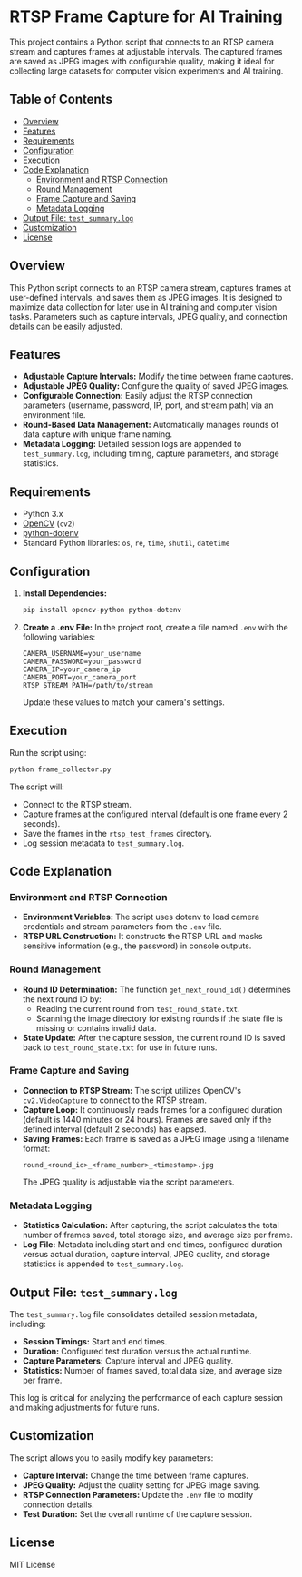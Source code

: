 # RTSP Frame Capture for AI Training

This project contains a Python script that connects to an RTSP camera stream and captures frames at adjustable intervals. The captured frames are saved as JPEG images with configurable quality, making it ideal for collecting large datasets for computer vision experiments and AI training.

## Table of Contents
- [Overview](#overview)
- [Features](#features)
- [Requirements](#requirements)
- [Configuration](#configuration)
- [Execution](#execution)
- [Code Explanation](#code-explanation)
  - [Environment and RTSP Connection](#environment-and-rtsp-connection)
  - [Round Management](#round-management)
  - [Frame Capture and Saving](#frame-capture-and-saving)
  - [Metadata Logging](#metadata-logging)
- [Output File: `test_summary.log`](#output-file-test_summarylog)
- [Customization](#customization)
- [License](#license)

## Overview
This Python script connects to an RTSP camera stream, captures frames at user-defined intervals, and saves them as JPEG images. It is designed to maximize data collection for later use in AI training and computer vision tasks. Parameters such as capture intervals, JPEG quality, and connection details can be easily adjusted.

## Features
- **Adjustable Capture Intervals:** Modify the time between frame captures.
- **Adjustable JPEG Quality:** Configure the quality of saved JPEG images.
- **Configurable Connection:** Easily adjust the RTSP connection parameters (username, password, IP, port, and stream path) via an environment file.
- **Round-Based Data Management:** Automatically manages rounds of data capture with unique frame naming.
- **Metadata Logging:** Detailed session logs are appended to `test_summary.log`, including timing, capture parameters, and storage statistics.

## Requirements
- Python 3.x
- [OpenCV](https://opencv.org/) (`cv2`)
- [python-dotenv](https://pypi.org/project/python-dotenv/)
- Standard Python libraries: `os`, `re`, `time`, `shutil`, `datetime`

## Configuration
1. **Install Dependencies:**
   ```bash
   pip install opencv-python python-dotenv
   ```

2. **Create a .env File:**
   In the project root, create a file named `.env` with the following variables:
   ```
   CAMERA_USERNAME=your_username
   CAMERA_PASSWORD=your_password
   CAMERA_IP=your_camera_ip
   CAMERA_PORT=your_camera_port
   RTSP_STREAM_PATH=/path/to/stream
   ```
   Update these values to match your camera's settings.

## Execution
Run the script using:
```bash
python frame_collector.py
```

The script will:
- Connect to the RTSP stream.
- Capture frames at the configured interval (default is one frame every 2 seconds).
- Save the frames in the `rtsp_test_frames` directory.
- Log session metadata to `test_summary.log`.

## Code Explanation

### Environment and RTSP Connection
- **Environment Variables:**
  The script uses dotenv to load camera credentials and stream parameters from the `.env` file.
- **RTSP URL Construction:**
  It constructs the RTSP URL and masks sensitive information (e.g., the password) in console outputs.

### Round Management
- **Round ID Determination:**
  The function `get_next_round_id()` determines the next round ID by:
  - Reading the current round from `test_round_state.txt`.
  - Scanning the image directory for existing rounds if the state file is missing or contains invalid data.
- **State Update:**
  After the capture session, the current round ID is saved back to `test_round_state.txt` for use in future runs.

### Frame Capture and Saving
- **Connection to RTSP Stream:**
  The script utilizes OpenCV's `cv2.VideoCapture` to connect to the RTSP stream.
- **Capture Loop:**
  It continuously reads frames for a configured duration (default is 1440 minutes or 24 hours). Frames are saved only if the defined interval (default 2 seconds) has elapsed.
- **Saving Frames:**
  Each frame is saved as a JPEG image using a filename format:
  ```
  round_<round_id>_<frame_number>_<timestamp>.jpg
  ```
  The JPEG quality is adjustable via the script parameters.

### Metadata Logging
- **Statistics Calculation:**
  After capturing, the script calculates the total number of frames saved, total storage size, and average size per frame.
- **Log File:**
  Metadata including start and end times, configured duration versus actual duration, capture interval, JPEG quality, and storage statistics is appended to `test_summary.log`.

## Output File: `test_summary.log`
The `test_summary.log` file consolidates detailed session metadata, including:
- **Session Timings:** Start and end times.
- **Duration:** Configured test duration versus the actual runtime.
- **Capture Parameters:** Capture interval and JPEG quality.
- **Statistics:** Number of frames saved, total data size, and average size per frame.

This log is critical for analyzing the performance of each capture session and making adjustments for future runs.

## Customization
The script allows you to easily modify key parameters:
- **Capture Interval:** Change the time between frame captures.
- **JPEG Quality:** Adjust the quality setting for JPEG image saving.
- **RTSP Connection Parameters:** Update the `.env` file to modify connection details.
- **Test Duration:** Set the overall runtime of the capture session.

## License
MIT License
